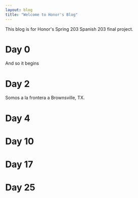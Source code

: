 ```yaml
---
layout: blog
title: "Welcome to Honor's Blog"
---
```


This blog is for Honor's Spring 203 Spanish 203 final project.

# Day 0
And so it begins

# Day 2
Somos a la frontera a Brownsville, TX.

# Day 4

# Day 10

# Day 17

# Day 25
